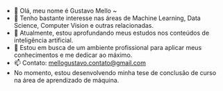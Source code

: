 - 👋 Olá, meu nome é Gustavo Mello ~
- 👀 Tenho bastante interesse nas áreas de Machine Learning, Data Science, Computer Vision e outras relacionadas.
- 🌱 Atualmente, estou aprofundando meus estudos nos conteúdos de inteligência artificial.
- 💞️ Estou em busca de um ambiente profissional para aplicar meus conhecimentos e me dedicar ao máximo.
- 📫 Contato: mellogustavo.contato@gmail.com
- No momento, estou desenvolvendo minha tese de conclusão de curso na área de aprendizado de máquina.

<!---
Azure-Lune/Azure-Lune is a ✨ special ✨ repository because its `README.md` (this file) appears on your GitHub profile.
You can click the Preview link to take a look at your changes.
--->
